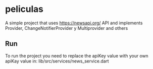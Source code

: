 # peliculas

A simple project that uses https://newsapi.org/ API and implements Provider, ChangeNotifierProvider y Multiprovider and others

## Run

To run the project you need to replace the apiKey value with your own apiKay value in: lib/src/services/news_service.dart
